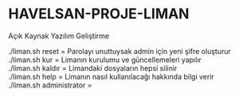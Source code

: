 # HAVELSAN-PROJE-LIMAN
Açık Kaynak Yazılım Geliştirme 

./liman.sh reset  = Parolayı unuttuysak admin için yeni şifre oluşturur            
./liman.sh kur    = Limanın kurulumu ve güncellemeleri yapılır              
./liman.sh kaldır = Limandaki dosyaların hepsi silinir                  
./liman.sh help   = Limanın nasıl kullanılacağı hakkında bilgi verir                    
./liman.sh administrator =                     
